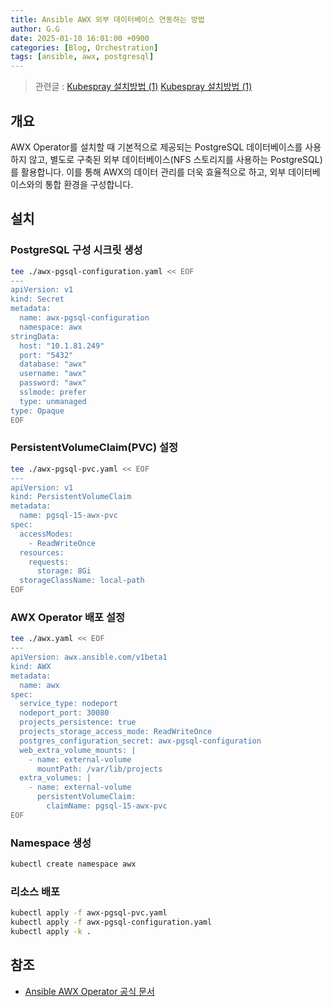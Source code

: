 ```yaml
---
title: Ansible AWX 외부 데이터베이스 연동하는 방법
author: G.G
date: 2025-01-10 16:01:00 +0900
categories: [Blog, Orchestration]
tags: [ansible, awx, postgresql]
---
```


> 관련글 :
> [ Kubespray 설치방법 (1)](https://heaths2.github.io/posts/kubespray_install/)
> [ Kubespray 설치방법 (1)](https://heaths2.github.io/posts/kubespray_install/)

## 개요
AWX Operator를 설치할 때 기본적으로 제공되는 PostgreSQL 데이터베이스를 사용하지 않고, 별도로 구축된 외부 데이터베이스(NFS 스토리지를 사용하는 PostgreSQL)를 활용합니다. 이를 통해 AWX의 데이터 관리를 더욱 효율적으로 하고, 외부 데이터베이스와의 통합 환경을 구성합니다.

## 설치

### PostgreSQL 구성 시크릿 생성

```bash
tee ./awx-pgsql-configuration.yaml << EOF
---
apiVersion: v1
kind: Secret
metadata:
  name: awx-pgsql-configuration
  namespace: awx
stringData:
  host: "10.1.81.249"
  port: "5432"
  database: "awx"
  username: "awx"
  password: "awx"
  sslmode: prefer
  type: unmanaged
type: Opaque
EOF
```

### PersistentVolumeClaim(PVC) 설정

```bash
tee ./awx-pgsql-pvc.yaml << EOF
---
apiVersion: v1
kind: PersistentVolumeClaim
metadata:
  name: pgsql-15-awx-pvc
spec:
  accessModes:
    - ReadWriteOnce
  resources:
    requests:
      storage: 8Gi
  storageClassName: local-path
EOF
```

### AWX Operator 배포 설정

```bash
tee ./awx.yaml << EOF
---
apiVersion: awx.ansible.com/v1beta1
kind: AWX
metadata:
  name: awx
spec:
  service_type: nodeport
  nodeport_port: 30080
  projects_persistence: true
  projects_storage_access_mode: ReadWriteOnce
  postgres_configuration_secret: awx-pgsql-configuration
  web_extra_volume_mounts: |
    - name: external-volume
      mountPath: /var/lib/projects
  extra_volumes: |
    - name: external-volume
      persistentVolumeClaim:
        claimName: pgsql-15-awx-pvc
EOF
```

### Namespace 생성

```bash
kubectl create namespace awx
```

### 리소스 배포

```bash
kubectl apply -f awx-pgsql-pvc.yaml
kubectl apply -f awx-pgsql-configuration.yaml
kubectl apply -k .
```

## 참조
- [Ansible AWX Operator 공식 문서](https://ansible.readthedocs.io/projects/awx-operator/en/latest/user-guide/advanced-configuration/custom-volume-and-volume-mount-options.html#custom-awx-configuration)
